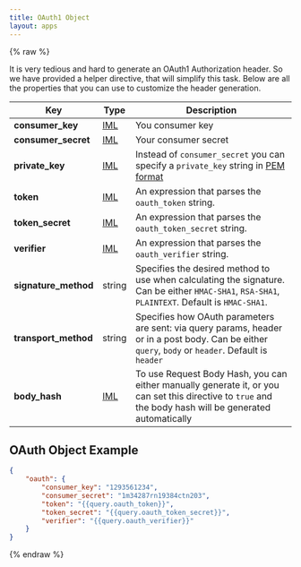```yaml
---
title: OAuth1 Object
layout: apps
---
```


{% raw %}

It is very tedious and hard to generate an OAuth1 Authorization header. So we have provided a helper directive, that will simplify this task. Below are all the properties that you can use to customize the header generation. 

Key | Type | Description
--- | --- | ---
**consumer_key** | [IML](iml.html) | You consumer key
**consumer_secret** | [IML](iml.html) | Your consumer secret
**private_key** | [IML](iml.html) | Instead of `consumer_secret` you can specify a `private_key` string in [PEM format](http://how2ssl.com/articles/working_with_pem_files/)
**token** | [IML](iml.html) | An expression that parses the `oauth_token` string.
**token_secret** | [IML](iml.html) | An expression that parses the `oauth_token_secret` string.
**verifier** | [IML](iml.html) | An expression that parses the `oauth_verifier` string.
**signature_method** | string | Specifies the desired method to use when calculating the signature. Can be either `HMAC-SHA1`, `RSA-SHA1`, `PLAINTEXT`. Default is `HMAC-SHA1`.
**transport_method** | string | Specifies how OAuth parameters are sent: via query params, header or in a post body. Can be either `query`, `body` or `header`. Default is `header`
**body_hash** | [IML](iml.html) | To use Request Body Hash, you can either manually generate it, or you can set this directive to `true` and the body hash will be generated automatically 

## OAuth Object Example

```json
{
    "oauth": {
        "consumer_key": "1293561234",
        "consumer_secret": "1m34287rn19384ctn203",
        "token": "{{query.oauth_token}}",
        "token_secret": "{{query.oauth_token_secret}}",
        "verifier": "{{query.oauth_verifier}}"
	}
}
```

{% endraw %}
